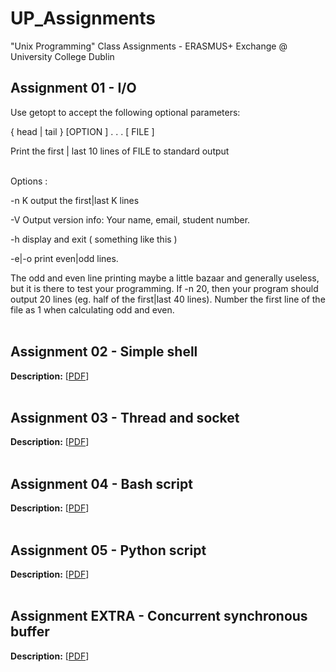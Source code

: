 # UP_Assignments
"Unix Programming" Class Assignments - ERASMUS+ Exchange @ University College Dublin

## Assignment 01 - I/O

Use getopt to accept the following optional parameters:

{ head | tail } [OPTION ] . . . [ FILE ]

Print the first | last 10 lines of FILE to standard output  
<br>

Options :

-n K output the first|last K lines

-V Output version info: Your name, email, student number.

-h display and exit ( something like this )

-e|-o print even|odd lines.

The odd and even line printing maybe a little bazaar and generally useless, but it is there to test your programming. If -n 20, then your program should output 20 lines (eg. half of the first|last 40 lines). Number the first line of the file as 1 when calculating odd and even.
<br><br>  

## Assignment 02 - Simple shell
**Description:** [[PDF](https://github.com/Grade0/UP_Assignments/blob/main/assign2/Assignment_2.pdf)]
<br><br>

## Assignment 03 - Thread and socket
**Description:** [[PDF](https://github.com/Grade0/UP_Assignments/blob/main/assign3/Assignment3.pdf)]
<br><br>  

## Assignment 04 - Bash script
**Description:** [[PDF](https://github.com/Grade0/UP_Assignments/blob/main/assign4/Assignment4_COMP20200.pdf)]
<br><br>  

## Assignment 05 - Python script
**Description:** [[PDF](https://github.com/Grade0/UP_Assignments/blob/main/assign5/Assignment_5.pdf)]
<br><br>  

## Assignment EXTRA - Concurrent synchronous buffer
**Description:** [[PDF](https://github.com/Grade0/UP_Assignments/blob/main/assignm_extra/EsercizioBufferSincrono.pdf)]
<br><br>  
